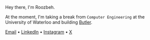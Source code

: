 Hey there, I'm Roozbeh.

At the moment, I'm taking a break from `Computer Engineering` at the University of Waterloo and building [Butler](https://usebutler.app).

[Email](mailto:rooz@butler.ai) • [LinkedIn](https://linkedin.com/in/roozbehali) • [Instagram](https://instagram.com/roozbeh.05) • [X](https://x.com/_roozbehali)

